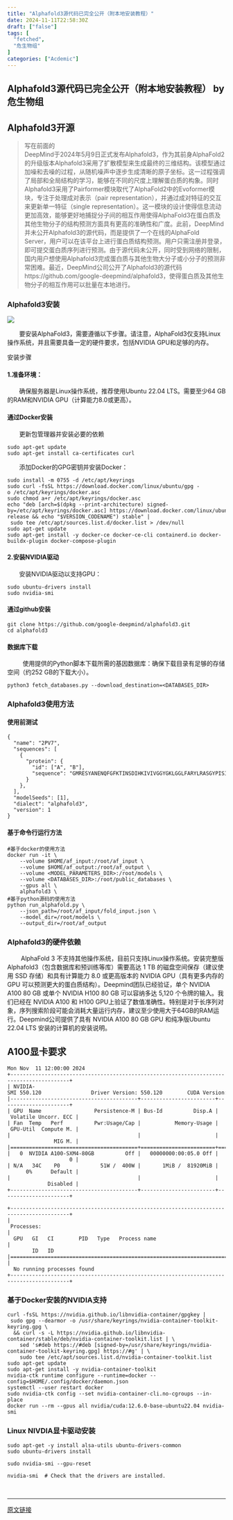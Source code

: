 ```yaml
---
title: "Alphafold3源代码已完全公开（附本地安装教程）"
date: 2024-11-11T22:58:30Z
draft: ["false"]
tags: [
  "fetched",
  "危生物组"
]
categories: ["Acdemic"]
---
```

Alphafold3源代码已完全公开（附本地安装教程） by 危生物组
------
<div><section><h1><span>Alphafold3开源</span></h1><blockquote><p>写在前面的<br>DeepMind于2024年5月9日正式发布Alphafold3，作为其前身AlphaFold2的升级版本Alphafold3采用了扩散模型来生成最终的三维结构。该模型通过加噪和去噪的过程，从随机噪声中逐步生成清晰的原子坐标。这一过程强调了局部和全局结构的学习，能够在不同的尺度上理解蛋白质的构象。同时Alphafold3采用了Pairformer模块取代了AlphaFold2中的Evoformer模块，专注于处理成对表示（pair representation），并通过成对特征的交互来更新单一特征（single representation）。这一模块的设计使得信息流动更加高效，能够更好地捕捉分子间的相互作用使得AlphaFold3在蛋白质及其他生物分子的结构预测方面具有更高的准确性和广度。此前，DeepMind并未公开Alphafold3的源代码，而是提供了一个在线的AlphaFold Server，用户可以在该平台上进行蛋白质结构预测。用户只需注册并登录，即可提交蛋白质序列进行预测。由于源代码未公开，同时受到网络的限制，国内用户想使用Alphafold3完成蛋白质与其他生物大分子或小分子的预测非常困难。最近，DeepMind公司公开了Alphafold3的源代码https://github.com/google-deepmind/alphafold3，使得蛋白质及其他生物分子的相互作用可以批量在本地进行。</p></blockquote><h3><span>Alphafold3安装</span></h3><p><img data-backh="557" data-backw="578" data-imgfileid="100001600" data-ratio="0.9631372549019608" data-s="300,640" data-src="https://mmbiz.qpic.cn/sz_mmbiz_png/V6qOSNufyVR57kgeYiaQkD8ibUFE18DgPzoel0mohGia5ej0jic5rROa2I9V4zA2viboVjSXpR7UxicTc0laB89jhkZA/640?wx_fmt=png&amp;from=appmsg" data-type="png" data-w="1275" src="https://mmbiz.qpic.cn/sz_mmbiz_png/V6qOSNufyVR57kgeYiaQkD8ibUFE18DgPzoel0mohGia5ej0jic5rROa2I9V4zA2viboVjSXpR7UxicTc0laB89jhkZA/640?wx_fmt=png&amp;from=appmsg"></p><p>       要安装AlphaFold3，需要遵循以下步骤。请注意，AlphaFold3仅支持Linux操作系统，并且需要具备一定的硬件要求，包括NVIDIA GPU和足够的内存。</p><p>安装步骤</p><h4><span>1.准备环境：</span></h4><p>       确保服务器是Linux操作系统，推荐使用Ubuntu 22.04 LTS。需要至少64 GB的RAM和NVIDIA GPU（计算能力8.0或更高）。</p><h4><span>通过Docker安装</span></h4><p>       更新包管理器并安装必要的依赖</p><pre><code>sudo apt-get <span>update</span><br>sudo apt-<span>get</span> <span>install</span> ca-certificates curl<br></code></pre><p>       添加Docker的GPG密钥并安装Docker：</p><pre><code>sudo <span>install</span> -m <span>0755</span> -d /etc/apt/keyrings<br>sudo curl -fsSL https://download.docker.com/linux/ubuntu/gpg -o /etc/apt/keyrings/docker.asc<br>sudo chmod a+r /etc/apt/keyrings/docker.asc<br>echo <span>"deb [arch=$(dpkg --print-architecture) signed-by=/etc/apt/keyrings/docker.asc] https://download.docker.com/linux/ubuntu $(. /etc/os-release &amp;&amp; echo "</span>$VERSION_CODENAME<span>") stable"</span> | sudo tee /etc/apt/sources.list.d/docker.list &gt; /dev/<span>null</span><br>sudo apt-<span>get</span> <span>update</span><br>sudo apt-<span>get</span> <span>install</span> -y docker-ce docker-ce-cli containerd.io docker-buildx-<span>plugin</span> docker-compose-<span>plugin</span><br></code></pre><h4><span>2.安装NVIDIA驱动</span></h4><p>       安装NVIDIA驱动以支持GPU：</p><pre><code><span>sudo</span> ubuntu-drivers install<br>sudo nvidia-smi<br></code></pre><h4><span>通过github安装</span></h4><pre><code>git <span>clone</span> https://github.com/google-deepmind/alphafold3.git<br><span>cd</span> alphafold3<br></code></pre><h4><span>数据库下载</span></h4><p>         使用提供的Python脚本下载所需的基因数据库：确保下载目录有足够的存储空间（约252 GB的下载大小）。</p><pre><code>python3 fetch_databases.py --download_destination=<span><span>&lt;<span>DATABASES_DIR</span>&gt;</span><br></span></code></pre><h3><span>Alphafold3使用方法</span></h3><h4><span>使用前测试</span></h4><pre><code>{<br>  <span>"name"</span>: <span>"2PV7"</span>,<br>  <span>"sequences"</span>: [<br>    {<br>      <span>"protein"</span>: {<br>        <span>"id"</span>: [<span>"A"</span>, <span>"B"</span>],<br>        <span>"sequence"</span>: <span>"GMRESYANENQFGFKTINSDIHKIVIVGGYGKLGGLFARYLRASGYPISILDREDWAVAESILANADVVIVSVPINLTLETIERLKPYLTENMLLADLTSVKREPLAKMLEVHTGAVLGLHPMFGADIASMAKQVVVRCDGRFPERYEWLLEQIQIWGAKIYQTNATEHDHNMTYIQALRHFSTFANGLHLSKQPINLANLLALSSPIYRLELAMIGRLFAQDAELYADIIMDKSENLAVIETLKQTYDEALTFFENNDRQGFIDAFHKVRDWFGDYSEQFLKESRQLLQQANDLKQG"</span><br>      }<br>    },<br>  ],<br>  <span>"modelSeeds"</span>: [<span>1</span>],<br>  <span>"dialect"</span>: <span>"alphafold3"</span>,<br>  <span>"version"</span>: <span>1</span><br>}<br></code></pre><h4><span>基于命令行运行方法</span></h4><pre><code><span>#基于docker的使用方法</span><br>docker run -it \<br>    --volume $HOME/<span>af_input:</span>/root/af_input \<br>    --volume $HOME/<span>af_output:</span>/root/af_output \<br>    --volume &lt;MODEL_PARAMETERS_DIR&gt;<span>:/root/models</span> \<br>    --volume &lt;DATABASES_DIR&gt;<span>:/root/public_databases</span> \<br>    --gpus all \<br>    alphafold3 \<br><span>#基于python源码的使用方法</span><br>python run_alphafold.py \<br>    --json_path=<span>/root/af</span>_input/fold_input.json \<br>    --model_dir=<span>/root/models</span> \<br>    --output_dir=<span>/root/af</span>_output<br></code></pre><h3><span>Alphafold3的硬件依赖</span></h3><p>        AlphaFold 3 不支持其他操作系统，目前只支持Linux操作系统。安装完整版Alphafold3（包含数据库和预训练等库）需要高达 1 TB 的磁盘空间保存（建议使用 SSD 存储）和具有计算能力 8.0 或更高版本的 NVIDIA GPU（具有更多内存的 GPU 可以预测更大的蛋白质结构）。Deepmind团队已经验证，单个 NVIDIA A100 80 GB 或单个 NVIDIA H100 80 GB 可以容纳多达 5,120 个令牌的输入。我们已经在 NVIDIA A100 和 H100 GPU上验证了数值准确性。特别是对于长序列对象，序列搜索阶段可能会消耗大量运行内存，建议至少使用大于64GB的RAM运行。Deepmind公司提供了具有 NVIDIA A100 80 GB GPU 和纯净版Ubuntu 22.04 LTS 安装的计算机的安装说明。</p><h1><span>A100显卡要求</span></h1><pre><code>Mon Nov  <span>11</span> <span>12</span><span>:</span><span>00</span><span>:</span><span>00</span> <span>2024</span><br>+-----------------------------------------------------------------------------------------+<br><span>| NVIDIA-SMI 550.120                Driver Version: 550.120        CUDA Version: 12.6     |</span><br><span>|-----------------------------------------+------------------------+----------------------+<br>|</span> GPU  Name                 Persistence-M <span>| Bus-Id          Disp.A |</span> Volatile Uncorr. ECC <span>|<br>|</span> Fan  Temp   Perf          <span>Pwr:</span>Usage/Cap <span>|           Memory-Usage |</span> GPU-Util  Compute M. <span>|<br>|</span>                                         <span>|                        |</span>               MIG M. <span>|<br>|</span>=========================================+========================+======================<span>|<br>|</span>   <span>0</span>  NVIDIA A10<span>0</span>-SXM4-<span>80</span>GB          Off <span>|   00000000:00:05.0 Off |</span>                    <span>0</span> <span>|<br>|</span> N/A   <span>34</span>C    P<span>0</span>             <span>51</span>W /  <span>400</span>W <span>|       1MiB /  81920MiB |</span>      <span>0</span>%      Default <span>|<br>|</span>                                         <span>|                        |</span>             Disabled <span>|<br>+-----------------------------------------+------------------------+----------------------+<br><br>+-----------------------------------------------------------------------------------------+<br>|</span> <span>Processes:</span>                                                                              <span>|<br>|</span>  GPU   GI   CI        PID   Type   Process name                              GPU Memory <span>|<br>|</span>        ID   ID                                                               Usage      <span>|<br>|</span>=========================================================================================<span>|<br>|</span>  No running processes found                                                             <span>|<br>+-----------------------------------------------------------------------------------------+<br></span></code></pre><h3><span>基于Docker安装的NVIDIA支持</span></h3><pre><code>curl -fsSL https://nvidia.github.io/libnvidia-container/gpgkey | sudo gpg <span>--dearmor -o /usr/share/keyrings/nvidia-container-toolkit-keyring.gpg \</span><br>  &amp;&amp; curl -s -L https://nvidia.github.io/libnvidia-container/stable/deb/nvidia-container-toolkit.list | \<br>    sed 's<span>#deb https://#deb [signed-by=/usr/share/keyrings/nvidia-container-toolkit-keyring.gpg] https://#g' | \</span><br>    sudo tee /etc/apt/sources.list.d/nvidia-container-toolkit.list<br>sudo apt-get <span>update</span><br>sudo apt-<span>get</span> <span>install</span> -y nvidia-<span>container</span>-toolkit<br>nvidia-ctk runtime configure <span>--runtime=docker --config=$HOME/.config/docker/daemon.json</span><br>systemctl <span>--user restart docker</span><br>sudo nvidia-ctk config <span>--set nvidia-container-cli.no-cgroups --in-place</span><br>docker run <span>--rm --gpus all nvidia/cuda:12.6.0-base-ubuntu22.04 nvidia-smi</span><br></code></pre><h3><span>Linux NIVDIA显卡驱动安装</span></h3><pre><code>sudo apt-get -y <span>install</span> alsa-utils ubuntu-drivers-common<br>sudo ubuntu-drivers <span>install</span><br><br>sudo nvidia-smi <span>--gpu-reset</span><br><br>nvidia-smi  <span># Check that the drivers are installed.</span><br></code></pre></section><p><br></p><p><mp-style-type data-value="3"></mp-style-type></p></div>  
<hr>
<a href="https://mp.weixin.qq.com/s/OjF7X9UhmVChI8ls81E8Cg",target="_blank" rel="noopener noreferrer">原文链接</a>
